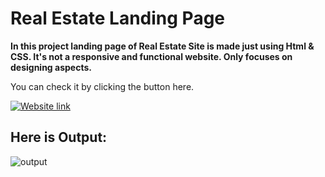 #  **Real Estate Landing Page**
 
 **In this project landing page of Real Estate Site is made just using Html & CSS. It's not a responsive and functional website. Only focuses on designing aspects.**

You can check it by clicking the button here.

[![Website link](https://img.shields.io/badge/Website-Link-green)](https://ansariyasir-real-estate-landing-page.netlify.app/)


## Here is Output:
![output](output.gif)






